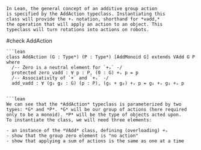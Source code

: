 
```lean
In Lean, the general concept of an additive group action
is specified by the AddAction typeclass. Instantiating this
class will provide the +ᵥ notation, shorthand for *vadd,*
the operation that will apply an action to an object. This
typeclass will turn rotations into actions on robots.
```

#check AddAction

```lean
```lean
class AddAction (G : Type*) (P : Type*) [AddMonoid G] extends VAdd G P where
  /-- Zero is a neutral element for `+ᵥ` -/
  protected zero_vadd : ∀ p : P, (0 : G) +ᵥ p = p
  /-- Associativity of `+` and `+ᵥ` -/
  add_vadd : ∀ (g₁ g₂ : G) (p : P), (g₁ + g₂) +ᵥ p = g₁ +ᵥ g₂ +ᵥ p
```
```

```lean
We can see that the *AddAction* typeclass is parameterized by two
types: *G* and *P*. *G* will be our group of actions (here required
only to be a monoid). *P* will be the type of objects acted upon.
To instantiate the class, we will need three elements:

- an instance of the *VAdd* class, defining (overloading) +ᵥ
- show that the group zero element is "no action"
- show that applying a sum of actions is the same as one at a time
```

